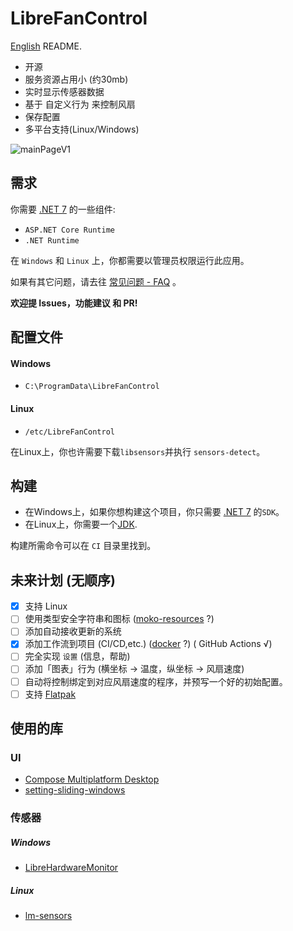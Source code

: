 # LibreFanControl

 [English](../../README.md) README.

- 开源
- 服务资源占用小 (约30mb)
- 实时显示传感器数据
- 基于 自定义行为 来控制风扇
- 保存配置
- 多平台支持(Linux/Windows)


![mainPageV1](https://github.com/wiiznokes/LibreFanControl/assets/78230769/543af76c-137c-456d-a04e-8ebfed323178)



## 需求
你需要 [.NET 7](https://dotnet.microsoft.com/en-us/download/dotnet/7.0) 的一些组件:

- `ASP.NET Core Runtime`
- `.NET Runtime`

在 `Windows` 和 `Linux` 上，你都需要以管理员权限运行此应用。

如果有其它问题，请去往 [常见问题 - FAQ](./FAQ_zh-CN.md) 。

**欢迎提 Issues，功能建议 和 PR!**


## 配置文件

#### Windows
- `C:\ProgramData\LibreFanControl`
#### Linux
- `/etc/LibreFanControl`

在Linux上，你也许需要下载`libsensors`并执行 `sensors-detect`。


## 构建
- 在Windows上，如果你想构建这个项目，你只需要 [.NET 7](https://dotnet.microsoft.com/en-us/download/dotnet/7.0) 的`SDK`。 
- 在Linux上，你需要一个[JDK](https://jdk.java.net/java-se-ri/17).

构建所需命令可以在 `CI` 目录里找到。


## 未来计划 (无顺序)

- [x] 支持 Linux
- [ ] 使用类型安全字符串和图标 ([moko-resources](https://github.com/icerockdev/moko-resources) ?)
- [ ] 添加自动接收更新的系统
- [x] 添加工作流到项目 (CI/CD,etc.) ([docker](https://docs.docker.com/) ?) ( GitHub Actions √)
- [ ] 完全实现 `设置` (信息，帮助)
- [ ] 添加「图表」行为 (横坐标 -> 温度，纵坐标 -> 风扇速度)
- [ ] 自动将控制绑定到对应风扇速度的程序，并预写一个好的初始配置。
- [ ] 支持 [Flatpak](https://docs.flatpak.org/en/latest/first-build.html)

## 使用的库

### UI
- [Compose Multiplatform Desktop](https://www.jetbrains.com/lp/compose-mpp/)
- [setting-sliding-windows](https://github.com/wiiznokes/setting-sliding-windows)
### 传感器
##### Windows
- [LibreHardwareMonitor](https://github.com/LibreHardwareMonitor/LibreHardwareMonitor)
##### Linux
- [lm-sensors](https://github.com/lm-sensors/lm-sensors)
